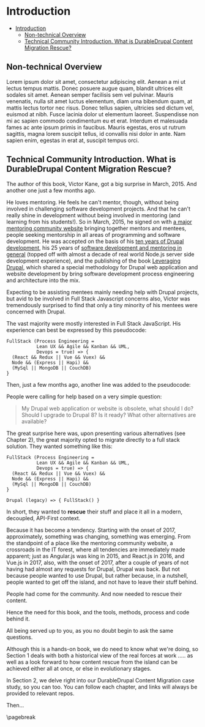# Introduction

- [Introduction](#introduction)
    - [Non-technical Overview](#non-technical-overview)
    - [Technical Community Introduction. What is DurableDrupal Content Migration Rescue?](#technical-community-introduction-what-is-durabledrupal-content-migration-rescue)

## Non-technical Overview

Lorem ipsum dolor sit amet, consectetur adipiscing elit. Aenean a mi ut lectus tempus mattis. Donec posuere augue quam, blandit ultrices elit sodales sit amet. Aenean semper facilisis sem vel pulvinar. Mauris venenatis, nulla sit amet luctus elementum, diam urna bibendum quam, at mattis lectus tortor nec risus. Donec tellus sapien, ultricies sed dictum vel, euismod at nibh. Fusce lacinia dolor ut elementum laoreet. Suspendisse non mi ac sapien commodo condimentum eu et erat. Interdum et malesuada fames ac ante ipsum primis in faucibus. Mauris egestas, eros ut rutrum sagittis, magna lorem suscipit tellus, id convallis nisi dolor in ante. Nam sapien enim, egestas in erat at, suscipit tempus orci.


## Technical Community Introduction. What is DurableDrupal Content Migration Rescue?

The author of this book, Victor Kane, got a big surprise in March, 2015. And another one just a few months ago.

He loves mentoring. He feels he can't mentor, though, without being involved in challenging software development projects. And that he can't really shine in development without being involved in mentoring (and learning from his students!). So in March, 2015, he signed on with [a major mentoring community website](https://www.codementor.io/victorkane) bringing together mentors and mentees, people seeking mentorship in all areas of programming and software development. He was accepted on the basis of his [ten years of Drupal development](https://www.drupal.org/u/victorkane), his 25 years of [software development and mentoring in general](http://awebfactory.com/) (topped off with almost a decade of real world Node.js server side development experience), and the publishing of the book [Leveraging Drupal](http://awebfactory.com/node/348), which shared a special methodology for Drupal web application and website development by bring software development process engineering and architecture into the mix. 

Expecting to be assisting mentees mainly needing help with Drupal projects, but avid to be involved in Full Stack Javascript concerns also, Victor was tremendously surprised to find that only a tiny minority of his mentees were concerned with Drupal.

The vast majority were mostly interested in Full Stack JavaScript. His experience can best be expressed by this pseudocode:

```
FullStack (Process Engineering = 
           Lean UX && Agile && Kanban && UML, 
           Devops = true) => { 
  (React && Redux || Vue && Vuex) && 
  Node && (Express || Hapi) && 
  (MySql || MongoDB || CouchDB) 
} 
```

Then, just a few months ago, another line was added to the pseudocode: 

People were calling for help based on a very simple question: 

> My Drupal web application or website is obsolete, what should I do? Should I upgrade to Drupal 8? Is it ready? What other alternatives are available?

The great surprise here was, upon presenting various alternatives (see Chapter 2), the great majority opted to migrate directly to a full stack solution. They wanted something like this:

```
FullStack (Process Engineering = 
           Lean UX && Agile && Kanban && UML, 
           Devops = true) => { 
  (React && Redux || Vue && Vuex) && 
  Node && (Express || Hapi) && 
  (MySql || MongoDB || CouchDB) 
} 

Drupal (legacy) => { FullStack() }
```

In short, they wanted to **rescue** their stuff and place it all in a modern, decoupled, API-First context.

Because it has become a tendency. Starting with the onset of 2017, approximately, something was changing, something was emerging. From the standpoint of a place like the mentoring community website, a crossroads in the IT forest, where all tendencies are immediately made apparent; just as Angular.js was king in 2015, and React.js in 2016, and Vue.js in 2017, also, with the onset of 2017, after a couple of years of not having had almost any requests for Drupal, Drupal was back. But not because people wanted to use Drupal, but rather because, in a nutshell, people wanted to get off the island, and not have to leave their stuff behind. 

People had come for the community. And now needed to rescue their content.

Hence the need for this book, and the tools, methods, process and code behind it.

All being served up to you, as you no doubt begin to ask the same questions.

Although this is a hands-on book, we do need to know what we're doing, so Section 1 deals with both a historical view of the real forces at work ..... as well as a look forward to how content rescue from the island can be achieved either all at once, or else in evolutionary stages.

In Section 2, we delve right into our DurableDrupal Content Migration case study, so you can too. You can follow each chapter, and links will always be provided to relevant repos.

Then...

\pagebreak
